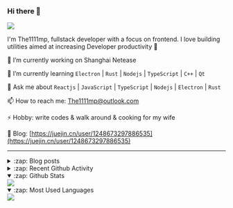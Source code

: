 ### Hi there 👋

![](https://komarev.com/ghpvc/?username=1111mp&color=green)

I'm The1111mp, fullstack developer with a focus on frontend. I love building utilities aimed at increasing Developer productivity 🙌

🔭 I’m currently working on Shanghai Netease

🌱 I’m currently learning `Electron` | `Rust` | `Nodejs` | `TypeScript` | `C++` | `Qt`

💬 Ask me about `Reactjs` | `JavaScript` | `TypeScript` | `Nodejs` | `Electron` | `Rust`

📫 How to reach me: <a href="mailto:The1111mp@outlook.com">The1111mp@outlook.com</a>

⚡ Hobby: write codes & walk around & cooking for my wife

📖 Blog: [https://juejin.cn/user/1248673297886535](https://juejin.cn/user/1248673297886535)

***

<details>
  <summary>:zap: Blog posts</summary>

  - [这里有从零开始构建现代化前端UI组件库所需要的一切](https://juejin.cn/post/7324011329883045915)
  - [使用 nvm-desktop 轻松安装和管理多个 node 版本](https://juejin.cn/post/7267791228872179727)
  - [Electron 中集成 SQLite3 数据库的最佳实践](https://juejin.cn/post/7202807471881306172)
  - [从0开发IM，单聊群聊在线离线消息以及消息的已读未读功能](https://juejin.cn/post/7202583557751865401)
  - [Electron（网页）中实现接近微信消息发送体验的消息输入框及界面](https://juejin.cn/post/7252505446396575781)
  - [Qt中基于QWebEngineView和QWebChannel实现与web的交互](https://juejin.cn/post/7238423148555501629)
</details>

<details>
  <summary>:zap: Recent Github Activity</summary>

  <!--START_SECTION:activity-->
1. 🗣 Commented on [#90](https://github.com/1111mp/nvm-desktop/issues/90#issuecomment-2132631136) in [1111mp/nvm-desktop](https://github.com/1111mp/nvm-desktop)
2. 🗣 Commented on [#89](https://github.com/1111mp/nvm-desktop/issues/89#issuecomment-2124159212) in [1111mp/nvm-desktop](https://github.com/1111mp/nvm-desktop)
3. 🗣 Commented on [#88](https://github.com/1111mp/nvm-desktop/issues/88#issuecomment-2121662977) in [1111mp/nvm-desktop](https://github.com/1111mp/nvm-desktop)
4. 🗣 Commented on [#86](https://github.com/1111mp/nvm-desktop/issues/86#issuecomment-2112332565) in [1111mp/nvm-desktop](https://github.com/1111mp/nvm-desktop)
5. 🗣 Commented on [#85](https://github.com/1111mp/nvm-desktop/issues/85#issuecomment-2105454549) in [1111mp/nvm-desktop](https://github.com/1111mp/nvm-desktop)
6. 🗣 Commented on [#84](https://github.com/1111mp/nvm-desktop/issues/84#issuecomment-2099566355) in [1111mp/nvm-desktop](https://github.com/1111mp/nvm-desktop)
7. 🔒 Closed issue [#84](https://github.com/1111mp/nvm-desktop/issues/84) in [1111mp/nvm-desktop](https://github.com/1111mp/nvm-desktop)
8. 🗣 Commented on [#78](https://github.com/1111mp/nvm-desktop/issues/78#issuecomment-2099563677) in [1111mp/nvm-desktop](https://github.com/1111mp/nvm-desktop)
9. 🔒 Closed issue [#78](https://github.com/1111mp/nvm-desktop/issues/78) in [1111mp/nvm-desktop](https://github.com/1111mp/nvm-desktop)
10. 🚀 Published release [v3.3.0](https://github.com/1111mp/nvm-desktop/releases/tag/v3.3.0) in [1111mp/nvm-desktop](https://github.com/1111mp/nvm-desktop)
  <!--END_SECTION:activity-->
</details>

<details open>
  <summary>:zap: Github Stats</summary>

  <img align="center" src="https://github-readme-stats-sigma-five.vercel.app/api?username=1111mp&show_icons=true&hide_border=true&theme=gruvbox" />
</details>

<details open>
  <summary>:zap: Most Used Languages</summary>

  <img align="center" src="https://github-readme-stats-sigma-five.vercel.app/api/top-langs/?username=1111mp&layout=compact&show_icons=true&hide_border=true&theme=gruvbox" />
</details>


<!--
**1111mp/1111mp** is a ✨ _special_ ✨ repository because its `README.md` (this file) appears on your GitHub profile.

Here are some ideas to get you started:

- 🔭 I’m currently working on ...
- 🌱 I’m currently learning ...
- 👯 I’m looking to collaborate on ...
- 🤔 I’m looking for help with ...
- 💬 Ask me about ...
- 📫 How to reach me: ...
- 😄 Pronouns: ...
- ⚡ Fun fact: ...
-->
